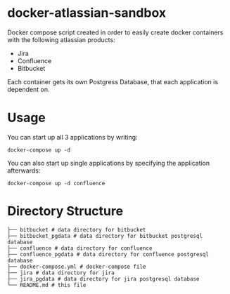 # docker-atlassian-sandbox

Docker compose script created in order to easily create docker containers with the following atlassian products:
* Jira
* Confluence
* Bitbucket

Each container gets its own Postgress Database, that each application is dependent on.

# Usage
You can start up all 3 applications by writing:
```
docker-compose up -d
```
You can also start up single applications by specifying the application afterwards:
```
docker-compose up -d confluence
```
# Directory Structure
```
├── bitbucket # data directory for bitbucket
├── bitbucket_pgdata # data directory for bitbucket postgresql database
├── confluence # data directory for confluence
├── confluence_pgdata # data directory for confluence postgresql database
├── docker-compose.yml # docker-compose file
├── jira # data directory for jira
├── jira_pgdata # data directory for jira postgresql database
└── README.md # this file
```

